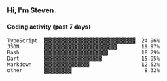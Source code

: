 ### Hi, I'm Steven.

#### Coding activity (past 7 days)
```
TypeScript  ▓▓▓▓▓▓▓▓▓▓▓▓▓▓▓▓▓▓▓▓▓▓▓▓▓▓▓▓▓▓  24.96%
JSON        ▓▓▓▓▓▓▓▓▓▓▓▓▓▓▓▓▓▓▓▓▓▓▓▓        19.97%
Bash        ▓▓▓▓▓▓▓▓▓▓▓▓▓▓▓▓▓▓▓▓▓           18.29%
Dart        ▓▓▓▓▓▓▓▓▓▓▓▓▓▓▓▓▓▓▓             15.95%
Markdown    ▓▓▓▓▓▓▓▓▓▓▓▓▓▓▓                 12.52%
other       ▓▓▓▓▓▓▓▓▓                        8.32%
```
